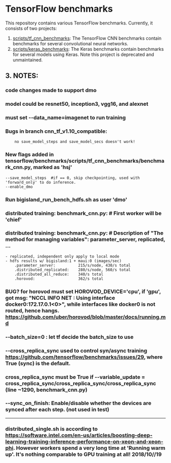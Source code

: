 # TensorFlow benchmarks
This repository contains various TensorFlow benchmarks. Currently, it consists of two projects:

1. [scripts/tf_cnn_benchmarks](https://github.com/tensorflow/benchmarks/tree/master/scripts/tf_cnn_benchmarks): The TensorFlow CNN benchmarks contain benchmarks for several convolutional neural networks.
2. [scripts/keras_benchmarks](https://github.com/tensorflow/benchmarks/tree/master/scripts/keras_benchmarks): The Keras benchmarks contain benchmarks for several models using Keras. Note this project is deprecated and unmaintained.

## 3.  NOTES: 

### code changes made to support dmo 

### model could be resnet50, inception3, vgg16, and alexnet 

### must set --data_name=imagenet to run training

### Bugs in branch cnn_tf_v1.10_compatible:
        no save_model_steps and save_model_secs doesn't work!

### New flags added in tensorflow/benchmarks/scripts/tf_cnn_benchmarks/benchmark_cnn.py, marked as 'hsj'
    --save_model_steps  #if == 0, skip checkpointing, used with 'forward_only' to do inference.
    --enable_dmo


### Run bigisland_run_bench_hdfs.sh as user 'dmo'

### distributed training: benchmark_cnn.py:      # First worker will be 'chief'
### distributed training: benchmark_cnn.py:      # Description of "The method for managing variables": parameter_server, replicated, ...
    - replicated, independent only apply to local mode
    - hdfs results w/ bigisland:1 + maui:0 (images/sec)
        .parameter_server:          215/s/node, 430/s total
        .distributed_replicated:    280/s/node, 560/s total
        .distributed_all_reduce:    340/s total
        .horovod:                   362/s total

### BUG? for horovod must set HOROVOD_DEVICE='cpu', if 'gpu', got msg: "NCCL INFO NET : Using interface docker0:172.17.0.1<0>", while interfaces like docker0 is not routed, hence hangs. https://github.com/uber/horovod/blob/master/docs/running.md

### --batch_size=0 : let tf decide the batch_size to use

### --cross_replica_sync used to control syn/async training https://github.com/tensorflow/benchmarks/issues/29, where True (sync) is the default.
   
###  cross_replica_sync must be True if --variable_update = cross_replica_sync/cross_replica_sync/cross_replica_sync (line ~1290, benchmark_cnn.py)

### --sync_on_finish: Enable/disable whether the devices are synced after each step. (not used in test)

-----------------------------------------------------------------------------------
### distributed_single.sh is according to https://software.intel.com/en-us/articles/boosting-deep-learning-training-inference-performance-on-xeon-and-xeon-phi.  However workers spend a very long time at 'Running warm up'. It's nothing comparable to GPU training at all!  2018/10//19

